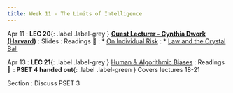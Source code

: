 ```yaml
---
title: Week 11 - The Limits of Intelligence
---
```


Apr 11
: **LEC 20**{: .label .label-grey } **[Guest Lecturer - Cynthia Dwork (Harvard)](https://harvard.hosted.panopto.com/Panopto/Pages/Viewer.aspx?id=b8565456-7343-4984-9e77-ae2b0161256a)** 
  : Slides
: Readings 📖
: * [On Individual Risk](https://canvas.harvard.edu/files/14705734/download?download_frd=1)
: * [Law and the Crystal Ball](https://canvas.harvard.edu/files/14705735/download?download_frd=1)

Apr 13
: **LEC 21**{: .label .label-grey } [Human & Algorithmic Biases](#)
: Readings 📖
: **PSET 4 handed out**{: .label .label-green } Covers lectures 18-21

Section
: Discuss PSET 3
